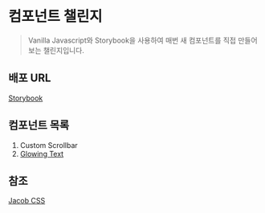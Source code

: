 # 컴포넌트 챌린지

> Vanilla Javascript와 Storybook을 사용하여 매번 새 컴포넌트를 직접 만들어보는 챌린지입니다.

## 배포 URL
[Storybook](https://main--63742fd539e8238ea4c23934.chromatic.com/?path=/story/example-introduction--page)

## 컴포넌트 목록

01. Custom Scrollbar
02. [Glowing Text](https://github.com/dkkim0122/component-challenge/blob/main/stories/GlowingText/README.md)

## 참조
[Jacob CSS](https://css-collection-git-main-jungkyuhyun.vercel.app/?path=/story/jacob-css-introduction--page)
